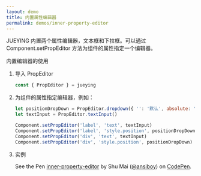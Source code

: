 ```yaml
---
layout: demo
title: 内置属性编辑器
permalink: demos/inner-property-editor
---
```


JUEYING 内置两个属性编辑器，文本框和下拉框。可以通过 Component.setPropEditor 方法为组件的属性指定一个编辑器。

内置编辑器的使用

1. 导入 PropEditor


    ```js
    const { PropEditor } = jueying
    ```

2. 为组件的属性指定编辑器，例如：

    ```js
    let positionDropDown = PropEditor.dropdown({ '': '默认', absolute: '绝对定位', fixed: '固定' })
    let textInput = PropEditor.textInput()

    Component.setPropEditor('label', 'text', textInput)
    Component.setPropEditor('label', 'style.position', positionDropDown)
    Component.setPropEditor('div', 'text', textInput)
    Component.setPropEditor('div', 'style.position', positionDropDown)
    ```

3. 实例

    <p data-height="600" data-theme-id="light" data-slug-hash="jXqLRe" data-default-tab="js,result" data-user="ansiboy" data-pen-title="inner-property-editor" class="codepen">See the Pen <a href="https://codepen.io/ansiboy/pen/jXqLRe/">inner-property-editor</a> by Shu Mai (<a href="https://codepen.io/ansiboy">@ansiboy</a>) on <a href="https://codepen.io">CodePen</a>.</p>
    <script async src="https://static.codepen.io/assets/embed/ei.js"></script>





